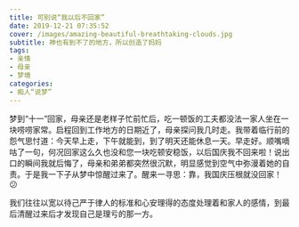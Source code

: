 ```yaml
---
title: 可别说“我以后不回家”
date: 2019-12-21 07:35:52
cover: /images/amazing-beautiful-breathtaking-clouds.jpg
subtitle: 神也有到不了的地方，所以创造了妈妈
tags:
- 亲情
- 母亲
- 梦境
categories:
- 痴人“说梦”
---
```

梦到“十一”回家，母亲还是老样子忙前忙后，吃一顿饭的工夫都没法一家人坐在一块唠唠家常。启程回到工作地方的日期近了，母亲探问我几时走。我带着临行前的怨气思忖道：今天早上走，下午就能到，到了明天还能休息一天。早走好。顺嘴嘀咕了一句，何况回家这么久也没和您一块吃顿安稳饭，以后国庆我不回来啦！说出口的瞬间我就后悔了，母亲和弟弟都突然很沉默，明显感觉到空气中弥漫着她的自责。于是我一下子从梦中惊醒过来了。醒来一寻思：靠，我国庆压根就没回家！😕 

我们往往以宽以待己严于律人的标准和心安理得的态度处理着和家人的感情，到最后清醒过来后才发现自己是理亏的那一方。
